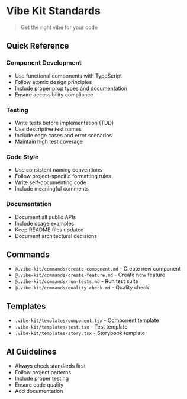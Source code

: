 # Vibe Kit Standards

> Get the right vibe for your code

## Quick Reference

### Component Development

- Use functional components with TypeScript
- Follow atomic design principles
- Include proper prop types and documentation
- Ensure accessibility compliance

### Testing

- Write tests before implementation (TDD)
- Use descriptive test names
- Include edge cases and error scenarios
- Maintain high test coverage

### Code Style

- Use consistent naming conventions
- Follow project-specific formatting rules
- Write self-documenting code
- Include meaningful comments

### Documentation

- Document all public APIs
- Include usage examples
- Keep README files updated
- Document architectural decisions

## Commands

- `@.vibe-kit/commands/create-component.md` - Create new component
- `@.vibe-kit/commands/create-feature.md` - Create new feature
- `@.vibe-kit/commands/run-tests.md` - Run test suite
- `@.vibe-kit/commands/quality-check.md` - Quality check

## Templates

- `.vibe-kit/templates/component.tsx` - Component template
- `.vibe-kit/templates/test.tsx` - Test template
- `.vibe-kit/templates/story.tsx` - Storybook template

## AI Guidelines

- Always check standards first
- Follow project patterns
- Include proper testing
- Ensure code quality
- Add documentation
